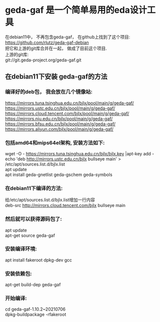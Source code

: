 # geda-gaf 是一个简单易用的eda设计工具
在debian11中， 不再包含geda-gaf， 在github上找到了这个项目:<br> 
https://github.com/rlutz/geda-gaf-debian<br>
把它和上游的git库合并在一起， 做成了目前这个项目.<br>上游的git库:<br> 
git://git.geda-project.org/geda-gaf.git<br> 


## 在debian11下安装 geda-gaf的方法
### 编译好的deb包， 我会放在几个镜像站:<br>
https://mirrors.tuna.tsinghua.edu.cn/bjlx/pool/main/g/geda-gaf/<br>
https://mirrors.ustc.edu.cn/bjlx/pool/main/g/geda-gaf/<br>
https://mirrors.cloud.tencent.com/bjlx/pool/main/g/geda-gaf/<br>
https://mirrors.nju.edu.cn/bjlx/pool/main/g/geda-gaf/<br>
https://mirrors.bfsu.edu.cn/bjlx/pool/main/g/geda-gaf/<br>
https://mirrors.aliyun.com/bjlx/pool/main/g/geda-gaf/<br>

### 包括amd64和mips64el架构, 安装方法如下: 
wget -O - https://mirrors.tuna.tsinghua.edu.cn/bjlx/bjlx.key |apt-key add -<br>
echo 'deb http://mirrors.ustc.edu.cn/bjlx bullseye main' > /etc/apt/sources.list.d/bjlx.list<br>
apt update<br>
apt install geda-gnetlist geda-gschem geda-symbols<br>

### 在debian11下编译的方法:
给/etc/apt/sources.list.d/bjlx.list增加一行内容<br>
deb-src http://mirrors.cloud.tencent.com/bjlx bullseye main<br>

### 然后就可以获得源码包了:
apt update<br>
apt-get source geda-gaf<br>

### 安装编译环境:
apt install fakeroot dpkg-dev gcc<br>
 
### 安装依赖包:
apt-get build-dep geda-gaf<br>

### 开始编译: 
cd geda-gaf-1.10.2~20210706<br>
dpkg-buildpackage -rfakeroot<br>
